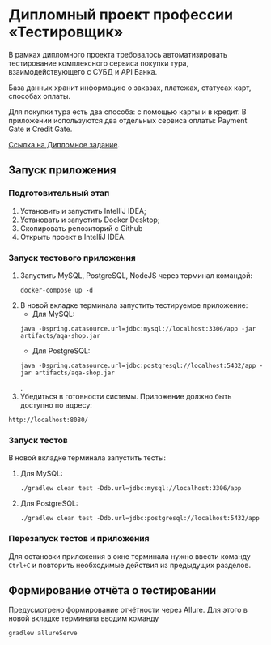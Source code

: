 # Дипломный проект профессии «Тестировщик»
В рамках дипломного проекта требовалось автоматизировать тестирование комплексного сервиса покупки тура, взаимодействующего с СУБД и API Банка.

База данных хранит информацию о заказах, платежах, статусах карт, способах оплаты.

Для покупки тура есть два способа: с помощью карты и в кредит. В приложении используются два отдельных сервиса оплаты: Payment Gate и Credit Gate.

[Ссылка на Дипломное задание](https://github.com/netology-code/qa-diploma).


## Запуск приложения
### Подготовительный этап
1. Установить и запустить IntelliJ IDEA;
1. Установать и запустить Docker Desktop;
1. Скопировать репозиторий с Github 
1. Открыть проект в IntelliJ IDEA.

### Запуск тестового приложения
1. Запустить MySQL, PostgreSQL, NodeJS через терминал командой:
   ```
   docker-compose up -d
   ```
1. В новой вкладке терминала запустить тестируемое приложение:
   * Для MySQL: 
   ```
   java -Dspring.datasource.url=jdbc:mysql://localhost:3306/app -jar artifacts/aqa-shop.jar
   ```
   * Для PostgreSQL: 
   ```
   java -Dspring.datasource.url=jdbc:postgresql://localhost:5432/app -jar artifacts/aqa-shop.jar
   ```
   .
1. Убедиться в готовности системы. Приложение должно быть доступно по адресу:
```
http://localhost:8080/
```

### Запуск тестов
В новой вкладке терминала запустить тесты:
1. Для MySQL: 
   ```
   ./gradlew clean test -Ddb.url=jdbc:mysql://localhost:3306/app
   ```
1. Для PostgreSQL: 
   ```
   ./gradlew clean test -Ddb.url=jdbc:postgresql://localhost:5432/app
   ```

### Перезапуск тестов и приложения
Для остановки приложения в окне терминала нужно ввести команду `Ctrl+С` и повторить необходимые действия из предыдущих разделов.

## Формирование отчёта о тестировании
Предусмотрено формирование отчётности через Allure. Для этого в новой вкладке терминала вводим команду 
```
gradlew allureServe
